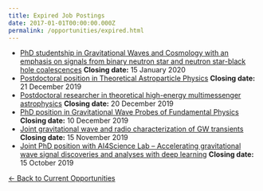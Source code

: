 ```yaml
---
title: Expired Job Postings
date: 2017-01-01T00:00:00.000Z
permalink: /opportunities/expired.html
---
```


- [PhD studentship in Gravitational Waves and Cosmology with an emphasis on signals from binary neutron star and neutron star-black hole coalescences](https://www.nikhef.nl/en/vacancies/)
 **Closing date:** 15 January 2020
- [Postdoctoral position in Theoretical Astroparticle Physics](https://academicjobsonline.org/ajo/jobs/15628)
 **Closing date:** 21 December 2019
- [Postdoctoral researcher in theoretical high-energy multimessenger astrophysics](https://api.uva.nl/shared/uva/en/vacancies/2019/08/19-551-postdoctoral-researcher-in-theoretical-high-energy-multimessenger-astrophysics.html?origin=MBmUtZtWTYipxlKs1Zvc4g)
 **Closing date:** 20 December 2019
- [PhD position in Gravitational Wave Probes of Fundamental Physics](https://www.uva.nl/en/content/vacancies/2019/11/19-792-phd-position-in-gravitational-wave-probes-of-fundamental-physics.html)
 **Closing date:** 10 December 2019
- [Joint gravitational wave and radio characterization of GW transients](https://api.uva.nl/vacancies/phd-research-topics/phd-research-topics.html)
 **Closing date:** 15 November 2019
- [Joint PhD position with AI4Science Lab – Accelerating gravitational wave signal discoveries and analyses with deep learning](http://amlab.science.uva.nl/ai4science/)
 **Closing date:** 15 October 2019

<nav>
  <a href="{{ '/jobs/' | url }}">← Back to Current Opportunities</a>
</nav>